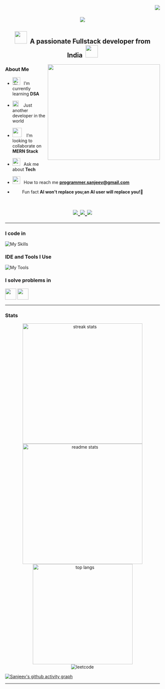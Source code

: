 <img align="right" src="https://visitor-badge.laobi.icu/badge?page_id=SanjeevKumar1301.SanjeevKumar1301" />

<h1 align="center">
    <img src="https://readme-typing-svg.herokuapp.com/?font=Righteous&size=35&center=true&vCenter=true&width=500&height=70&duration=3000&lines=Hi+There!+👋;+I'm+Sanjeev+Kumar!;" />
</h1>


<h2 align="center"><img src="https://media.giphy.com/media/v1.Y2lkPTc5MGI3NjExZjBvMDlkaTJqMXFuajljcThzMTdraTdnOGFzbzF6bW5xeTlma2UzaiZlcD12MV9pbnRlcm5hbF9naWZfYnlfaWQmY3Q9cw/YleqZJelH2XEkgzF1Z/giphy.gif" width="40px" >&nbsp;&nbsp;A passionate Fullstack developer from India&nbsp;&nbsp;<img src="https://media.giphy.com/media/v1.Y2lkPTc5MGI3NjExZjBvMDlkaTJqMXFuajljcThzMTdraTdnOGFzbzF6bW5xeTlma2UzaiZlcD12MV9pbnRlcm5hbF9naWZfYnlfaWQmY3Q9cw/YleqZJelH2XEkgzF1Z/giphy.gif" width="40px" ></h2>

<img align="right" width="365px"   height="310px"  src="https://user-images.githubusercontent.com/74038190/212749695-a6817c5a-a794-462b-afca-1b5ce7dd5e63.gif">

### **About Me**
<div align="left">
    
- <img alt="GIF" src="https://github.com/SP-XD/SP-XD/blob/main/images/Developer.gif" width="25" /> &nbsp; I’m currently learning **DSA**

- <img src="https://github.com/SP-XD/SP-XD/blob/main/images/hyperkitty.gif?raw=true" width="20" />&nbsp;&nbsp;&nbsp; Just another developer in the world

- <img src="https://media.giphy.com/media/sKXGDl3OvWTBLNS6y2/giphy.gif" width="30"/>&nbsp;&nbsp;&nbsp; I’m looking to collaborate on **MERN Stack**

- <img src="https://github.com/SP-XD/SP-XD/blob/main/images/message.gif?raw=true" width="25" />&nbsp;&nbsp; Ask me about **Tech**

- <img src="https://github.com/SP-XD/SP-XD/blob/main/images/letterbox.gif?raw=true" width="25" /> &nbsp; How to reach me **programmer.sanjeev@gmail.com**

- <img src="https://github.com/SP-XD/SP-XD/blob/main/images/lightning.gif?raw=true" width="12" />&nbsp;&nbsp;&nbsp;&nbsp; Fun fact **AI won't replace you;an AI user will replace you!🤖**
</div>

<h1 align="center">
<a href="mailto:programmer.sanjeev@gmail.com">
    <img src="https://img.shields.io/badge/Gmail-D14836?style=for-the-badge&logo=gmail&logoColor=white" />
</a>
<a href="https://www.linkedin.com/in/sanjeevkumar-s/">
    <img src="https://img.shields.io/badge/LinkedIn-0077B5?style=for-the-badge&logo=linkedin&logoColor=white" target="_blank" />
</a>
<a href="https://github.com/SanjeevKumar1301">
    <img src="https://img.shields.io/badge/Portfolio-FF5722?style=for-the-badge&logo=About.me&logoColor=white" target="_blank" />
</a>
</h1>


 <hr/>


### **I code in**

![My Skills](https://skillicons.dev/icons?i=cpp,java,html,css,tailwind,js,react,nodejs,express,mongodb,mysql,firebase)
<!-- - 🔭 Here's my [portfolio](https://hareesh.web.app/) -->

### **IDE and Tools I Use**

![My Tools](https://skillicons.dev/icons?i=vscode,idea,git,github,netlify,vercel,ps,pr,figma)


### **I solve problems in**

[<img height="36px" src="https://img.shields.io/badge/GeeksforGeeks-298D46?style=for-the-badge&logo=geeksforgeeks&logoColor=white"/>](https://auth.geeksforgeeks.org/user/sanjeev1301) [<img height="36px" src="https://img.shields.io/badge/-LeetCode-FFA116?style=for-the-badge&logo=LeetCode&logoColor=black"/>](https://leetcode.com/sanjeev1301/)

<!-- ### 💻 Workspace Spec
<img height="30" src="https://img.shields.io/badge/AMD-Ryzen_7_5700G-ED1C24?style=for-the-badge&logo=amd&logoColor=white"/>
<br />
-->
<hr />

### **Stats**

<div align=center>
  <img width=390 src="https://github-readme-streak-stats-salesp07.vercel.app/?user=SanjeevKumar1301&count_private=true&theme=react&border_radius=10" alt="streak stats"/>
  <img width=390 src="https://github-readme-stats-salesp07.vercel.app/api?username=SanjeevKumar1301&count_private=true&show_icons=true&theme=react&rank_icon=github&border_radius=10" alt="readme stats" />
  <br/>
  <img width=325 align="center" src="https://github-readme-stats-salesp07.vercel.app/api/top-langs/?username=SanjeevKumar1301&hide=HTML&langs_count=8&layout=compact&theme=react&border_radius=10&size_weight=0.5&count_weight=0.5&exclude_repo=github-readme-stats" alt="top langs" />
</div>

<div align="center">
    <img src="https://leetcard.jacoblin.cool/sanjeev1301?ext=contest&theme=dark" alt="leetcode" >
</div>

[![Sanjeev's github activity graph](https://github-readme-activity-graph.vercel.app/graph?username=SanjeevKumar1301&theme=react)](https://github.com/ashutosh00710/github-readme-activity-graph)
<hr />
